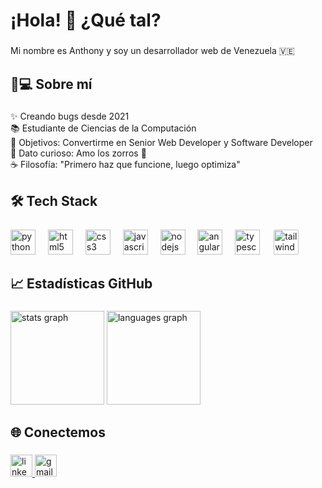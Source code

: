 <h1 align="left">¡Hola! 👋 ¿Qué tal?</h1>

###

<p align="left">Mi nombre es Anthony y soy un desarrollador web de Venezuela 🇻🇪</p>

###

<h2 align="left">👨💻 Sobre mí</h2>

###

<p align="left">
✨ Creando bugs desde 2021<br>
📚 Estudiante de Ciencias de la Computación<br>
🎯 Objetivos: Convertirme en Senior Web Developer y Software Developer<br>
🎲 Dato curioso: Amo los zorros 🦊<br>
☕ Filosofía: "Primero haz que funcione, luego optimiza"<br>
</p>

###

<h2 align="left">🛠️ Tech Stack</h2>

###

<div align="left">
  <img src="https://cdn.jsdelivr.net/gh/devicons/devicon/icons/python/python-original.svg" height="40" alt="python logo" />
  <img width="12" />
  <img src="https://cdn.jsdelivr.net/gh/devicons/devicon/icons/html5/html5-original.svg" height="40" alt="html5 logo" />
  <img width="12" />
  <img src="https://cdn.jsdelivr.net/gh/devicons/devicon/icons/css3/css3-original.svg" height="40" alt="css3 logo" />
  <img width="12" />
  <img src="https://cdn.jsdelivr.net/gh/devicons/devicon/icons/javascript/javascript-original.svg" height="40" alt="javascript logo" />
  <img width="12" />
  <img src="https://cdn.jsdelivr.net/gh/devicons/devicon/icons/nodejs/nodejs-original.svg" height="40" alt="nodejs logo" />
  <img width="12" />
  <img src="https://cdn.jsdelivr.net/gh/devicons/devicon/icons/angularjs/angularjs-original.svg" height="40" alt="angular logo" />
  <img width="12" />
  <img src="https://cdn.jsdelivr.net/gh/devicons/devicon/icons/typescript/typescript-original.svg" height="40" alt="typescript logo" />
  <img width="12" />
  <img src="https://www.vectorlogo.zone/logos/tailwindcss/tailwindcss-icon.svg" height="40" alt="tailwind logo" style="padding: 2px; background: #ffffff; border-radius: 4px;" />
</div>

###

<h2 align="left">📈 Estadísticas GitHub</h2>

###

<div align="left">
  <img src="https://github-readme-stats.vercel.app/api?username=AnthoFu&hide_title=false&hide_rank=false&show_icons=true&include_all_commits=true&count_private=true&disable_animations=false&theme=dracula&locale=en&hide_border=false" height="150" alt="stats graph" />
  <img src="https://github-readme-stats.vercel.app/api/top-langs?username=AnthoFu&locale=en&hide_title=false&layout=compact&card_width=320&langs_count=5&theme=dracula&hide_border=false" height="150" alt="languages graph" />
</div>

###

<h2 align="left">🌐 Conectemos</h2>

###

<div align="left">
  <a href="https://www.linkedin.com/in/anthony-fuentes-633b48264/" target="_blank">
    <img src="https://img.shields.io/static/v1?message=LinkedIn&logo=linkedin&label=&color=0077B5&logoColor=white&labelColor=&style=for-the-badge" height="35" alt="linkedin badge" />
  </a>
  <a href="mailto:anthony.fuentes2005@gmail.com" target="_blank">
    <img src="https://img.shields.io/static/v1?message=Gmail&logo=gmail&label=&color=EA4335&logoColor=white&labelColor=&style=for-the-badge" height="35" alt="gmail badge" />
  </a>
</div>
